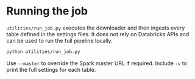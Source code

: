 # Running the job

`utilities/run_job.py` executes the downloader and then ingests every table
defined in the settings files. It does not rely on Databricks APIs and can be
used to run the full pipeline locally.

```bash
python utilities/run_job.py
```

Use `--master` to override the Spark master URL if required.
Include `-v` to print the full settings for each table.
